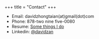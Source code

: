 +++
title = "Contact"
+++

- Email: davidzhongtaian(at)gmail(dot)com
- Phone: 878-two nine five-0080
- Resume: [Some things I do](/resume_an.pdf)
- Linkedin: [@davidzan](https://www.linkedin.com/in/davidzan/)
